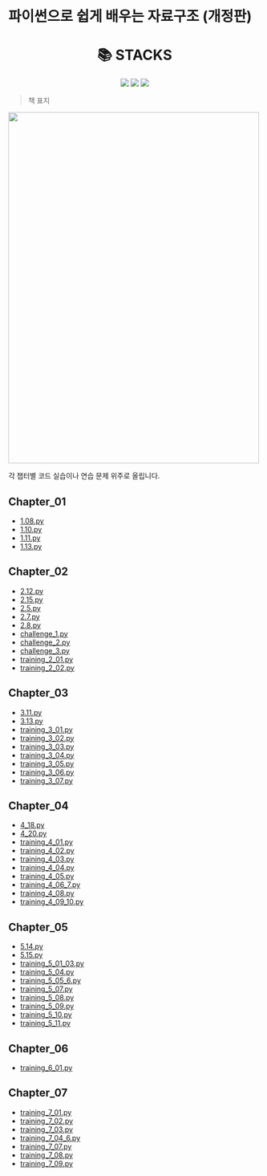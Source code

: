 
# 파이썬으로 쉽게 배우는 자료구조 (개정판)
<div align=center><h1>📚 STACKS</h1></div>
<div align=center> 
    <img src="https://img.shields.io/badge/python-3776AB?style=for-the-badge&logo=python&logoColor=white">
    <img src="https://img.shields.io/badge/java-007396?style=for-the-badge&logo=java&logoColor=white">
    <img src="https://img.shields.io/badge/github-181717?style=for-the-badge&logo=github&logoColor=white">
    <br>
</div>

> 책 표지

<img src="https://github.com/xoxlo/data_structure_to_python_easy_practice/assets/46445480/c4624456-228e-4d6a-a0d9-5c50ba664ee8" width="500" height="700"/>

각 챕터별 코드 실습이나 연습 문제 위주로 올립니다.

## Chapter_01

- [1.08.py](https://github.com/xoxlo/data_structure_to_python_easy_practice/tree/main/Chapter_1/1.08.py)
- [1.10.py](https://github.com/xoxlo/data_structure_to_python_easy_practice/tree/main/Chapter_1/1.10.py)
- [1.11.py](https://github.com/xoxlo/data_structure_to_python_easy_practice/tree/main/Chapter_1/1.11.py)
- [1.13.py](https://github.com/xoxlo/data_structure_to_python_easy_practice/tree/main/Chapter_1/1.13.py)
## Chapter_02

- [2.12.py](https://github.com/xoxlo/data_structure_to_python_easy_practice/tree/main/Chapter_3/2.12.py)
- [2.15.py](https://github.com/xoxlo/data_structure_to_python_easy_practice/tree/main/Chapter_3/2.15.py)
- [2.5.py](https://github.com/xoxlo/data_structure_to_python_easy_practice/tree/main/Chapter_3/2.5.py)
- [2.7.py](https://github.com/xoxlo/data_structure_to_python_easy_practice/tree/main/Chapter_3/2.7.py)
- [2.8.py](https://github.com/xoxlo/data_structure_to_python_easy_practice/tree/main/Chapter_3/2.8.py)
- [challenge_1.py](https://github.com/xoxlo/data_structure_to_python_easy_practice/tree/main/Chapter_3/challenge_1.py)
- [challenge_2.py](https://github.com/xoxlo/data_structure_to_python_easy_practice/tree/main/Chapter_3/challenge_2.py)
- [challenge_3.py](https://github.com/xoxlo/data_structure_to_python_easy_practice/tree/main/Chapter_3/challenge_3.py)
- [training_2_01.py](https://github.com/xoxlo/data_structure_to_python_easy_practice/tree/main/Chapter_3/training_2_01.py)
- [training_2_02.py](https://github.com/xoxlo/data_structure_to_python_easy_practice/tree/main/Chapter_3/training_2_02.py)
## Chapter_03

- [3.11.py](https://github.com/xoxlo/data_structure_to_python_easy_practice/tree/main/Chapter_3/3.11.py)
- [3.13.py](https://github.com/xoxlo/data_structure_to_python_easy_practice/tree/main/Chapter_3/3.13.py)
- [training_3_01.py](https://github.com/xoxlo/data_structure_to_python_easy_practice/tree/main/Chapter_3/training_3_01.py)
- [training_3_02.py](https://github.com/xoxlo/data_structure_to_python_easy_practice/tree/main/Chapter_3/training_3_02.py)
- [training_3_03.py](https://github.com/xoxlo/data_structure_to_python_easy_practice/tree/main/Chapter_3/training_3_03.py)
- [training_3_04.py](https://github.com/xoxlo/data_structure_to_python_easy_practice/tree/main/Chapter_3/training_3_04.py)
- [training_3_05.py](https://github.com/xoxlo/data_structure_to_python_easy_practice/tree/main/Chapter_3/training_3_05.py)
- [training_3_06.py](https://github.com/xoxlo/data_structure_to_python_easy_practice/tree/main/Chapter_3/training_3_06.py)
- [training_3_07.py](https://github.com/xoxlo/data_structure_to_python_easy_practice/tree/main/Chapter_3/training_3_07.py)
## Chapter_04

- [4_18.py](https://github.com/xoxlo/data_structure_to_python_easy_practice/tree/main/Chapter_4/4_18.py)
- [4_20.py](https://github.com/xoxlo/data_structure_to_python_easy_practice/tree/main/Chapter_4/4_20.py)
- [training_4_01.py](https://github.com/xoxlo/data_structure_to_python_easy_practice/tree/main/Chapter_4/training_4_01.py)
- [training_4_02.py](https://github.com/xoxlo/data_structure_to_python_easy_practice/tree/main/Chapter_4/training_4_02.py)
- [training_4_03.py](https://github.com/xoxlo/data_structure_to_python_easy_practice/tree/main/Chapter_4/training_4_03.py)
- [training_4_04.py](https://github.com/xoxlo/data_structure_to_python_easy_practice/tree/main/Chapter_4/training_4_04.py)
- [training_4_05.py](https://github.com/xoxlo/data_structure_to_python_easy_practice/tree/main/Chapter_4/training_4_05.py)
- [training_4_06_7.py](https://github.com/xoxlo/data_structure_to_python_easy_practice/tree/main/Chapter_4/training_4_06_7.py)
- [training_4_08.py](https://github.com/xoxlo/data_structure_to_python_easy_practice/tree/main/Chapter_4/training_4_08.py)
- [training_4_09_10.py](https://github.com/xoxlo/data_structure_to_python_easy_practice/tree/main/Chapter_4/training_4_09_10.py)
## Chapter_05

- [5.14.py](https://github.com/xoxlo/data_structure_to_python_easy_practice/tree/main/Chapter_5/5.14.py)
- [5.15.py](https://github.com/xoxlo/data_structure_to_python_easy_practice/tree/main/Chapter_5/5.15.py)
- [training_5_01_03.py](https://github.com/xoxlo/data_structure_to_python_easy_practice/tree/main/Chapter_5/training_5_01_03.py)
- [training_5_04.py](https://github.com/xoxlo/data_structure_to_python_easy_practice/tree/main/Chapter_5/training_5_04.py)
- [training_5_05_6.py](https://github.com/xoxlo/data_structure_to_python_easy_practice/tree/main/Chapter_5/training_5_05_6.py)
- [training_5_07.py](https://github.com/xoxlo/data_structure_to_python_easy_practice/tree/main/Chapter_5/training_5_07.py)
- [training_5_08.py](https://github.com/xoxlo/data_structure_to_python_easy_practice/tree/main/Chapter_5/training_5_08.py)
- [training_5_09.py](https://github.com/xoxlo/data_structure_to_python_easy_practice/tree/main/Chapter_5/training_5_09.py)
- [training_5_10.py](https://github.com/xoxlo/data_structure_to_python_easy_practice/tree/main/Chapter_5/training_5_10.py)
- [training_5_11.py](https://github.com/xoxlo/data_structure_to_python_easy_practice/tree/main/Chapter_5/training_5_11.py)
## Chapter_06

- [training_6_01.py](https://github.com/xoxlo/data_structure_to_python_easy_practice/tree/main/Chapter_6/training_6_01.py)
## Chapter_07

- [training_7_01.py](https://github.com/xoxlo/data_structure_to_python_easy_practice/tree/main/Chapter_7/training_7_01.py)
- [training_7_02.py](https://github.com/xoxlo/data_structure_to_python_easy_practice/tree/main/Chapter_7/training_7_02.py)
- [training_7_03.py](https://github.com/xoxlo/data_structure_to_python_easy_practice/tree/main/Chapter_7/training_7_03.py)
- [training_7_04_6.py](https://github.com/xoxlo/data_structure_to_python_easy_practice/tree/main/Chapter_7/training_7_04_6.py)
- [training_7_07.py](https://github.com/xoxlo/data_structure_to_python_easy_practice/tree/main/Chapter_7/training_7_07.py)
- [training_7_08.py](https://github.com/xoxlo/data_structure_to_python_easy_practice/tree/main/Chapter_7/training_7_08.py)
- [training_7_09.py](https://github.com/xoxlo/data_structure_to_python_easy_practice/tree/main/Chapter_7/training_7_09.py)

